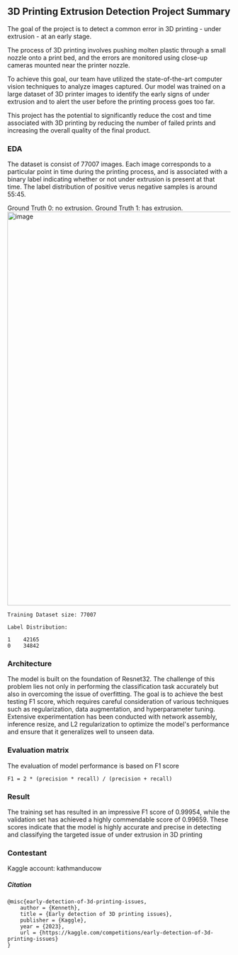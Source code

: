 ## 3D Printing Extrusion Detection Project Summary

The goal of the project is to detect a common error in 3D printing - under extrusion - at an early stage. 

The process of 3D printing involves pushing molten plastic through a small nozzle onto a print bed, and the errors are monitored using close-up cameras mounted near the printer nozzle.

To achieve this goal, our team have utilized the state-of-the-art computer vision techniques to analyze images captured. Our model was trained on a large dataset of 3D printer images to identify the early signs of under extrusion and to alert the user before the printing process goes too far.

This project has the potential to significantly reduce the cost and time associated with 3D printing by reducing the number of failed prints and increasing the overall quality of the final product.

### EDA
The dataset is consist of 77007 images.  Each image corresponds to a particular point in time during the printing process, and is associated with a binary label indicating whether or not under extrusion is present at that time.  The label distribution of positive verus negative samples is around 55:45.

Ground Truth 0: no extrusion.  Ground Truth 1: has extrusion.
<img width="888" alt="image" src="https://user-images.githubusercontent.com/21034990/233508189-34a94c9a-dd10-4f99-a637-27e2c11c25bf.png">
```
Training Dataset size: 77007 

Label Distribution:

1    42165
0    34842
```

### Architecture
The model is built on the foundation of Resnet32.  The challenge of this problem lies not only in performing the classification task accurately but also in overcoming the issue of overfitting. The goal is to achieve the best testing F1 score, which requires careful consideration of various techniques such as regularization, data augmentation, and hyperparameter tuning.  Extensive experimentation has been conducted with network assembly, inference resize, and L2 regularization to optimize the model's performance and ensure that it generalizes well to unseen data.

### Evaluation matrix

The evaluation of model performance is based on F1 score 

```
F1 = 2 * (precision * recall) / (precision + recall)
```
### Result
The training set has resulted in an impressive F1 score of 0.99954, while the validation set has achieved a highly commendable score of 0.99659. These scores indicate that the model is highly accurate and precise in detecting and classifying the targeted issue of under extrusion in 3D printing

### Contestant
Kaggle account: kathmanducow

##### Citation
```
@misc{early-detection-of-3d-printing-issues,
    author = {Kenneth},
    title = {Early detection of 3D printing issues},
    publisher = {Kaggle},
    year = {2023},
    url = {https://kaggle.com/competitions/early-detection-of-3d-printing-issues}
}
```

